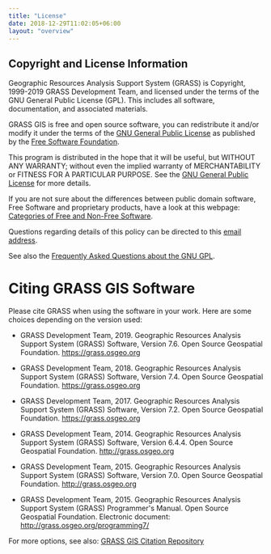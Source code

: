 ```yaml
---
title: "License"
date: 2018-12-29T11:02:05+06:00
layout: "overview"
---
```


## Copyright and License Information

Geographic Resources Analysis Support System (GRASS) is Copyright, 1999-2019 GRASS Development Team, and licensed under the terms of the GNU General Public License (GPL). This includes all software, documentation, and associated materials.

GRASS GIS is free and open source software, you can redistribute it and/or modify it under the terms of the [GNU General Public License](http://www.gnu.org/licenses/sgpl-3.0.html) as published by the [Free Software Foundation](https://www.fsf.org/).

This program is distributed in the hope that it will be useful, but WITHOUT ANY WARRANTY; without even the implied warranty of MERCHANTABILITY or FITNESS FOR A PARTICULAR PURPOSE. See the [GNU General Public License](http://www.gnu.org/licenses/gpl-3.0.html) for more details.

If you are not sure about the differences between public domain software, Free Software and proprietary products, have a look at this webpage: [Categories of Free and Non-Free Software](http://www.gnu.org/philosophy/categories.html).

Questions regarding details of this policy can be directed to this [email address](grass-web@lists.osgeo.org).

See also the [Frequently Asked Questions about the GNU GPL](http://www.gnu.org/licenses/gpl-faq.html).

# Citing GRASS GIS Software
Please cite GRASS when using the software in your work. Here are some choices depending on the version used:
- GRASS Development Team, 2019. Geographic Resources Analysis Support System (GRASS) Software, Version 7.6. Open Source Geospatial 
Foundation. https://grass.osgeo.org
- GRASS Development Team, 2018. Geographic Resources Analysis Support System (GRASS) Software, Version 7.4. Open Source Geospatial 
Foundation. https://grass.osgeo.org

- GRASS Development Team, 2017. Geographic Resources Analysis Support System (GRASS) Software, Version 7.2. Open Source Geospatial Foundation. https://grass.osgeo.org

- GRASS Development Team, 2014. Geographic Resources Analysis Support System (GRASS) Software, Version 6.4.4. Open Source Geospatial Foundation. http://grass.osgeo.org

- GRASS Development Team, 2015. Geographic Resources Analysis Support System (GRASS) Software, Version 7.0. Open Source Geospatial Foundation. http://grass.osgeo.org

- GRASS Development Team, 2015. Geographic Resources Analysis Support System (GRASS) Programmer's Manual. Open Source Geospatial Foundation. Electronic document: http://grass.osgeo.org/programming7/

For more options, see also: [GRASS GIS Citation Repository](https://grasswiki.osgeo.org/wiki/GRASS_Citation_Repository)
